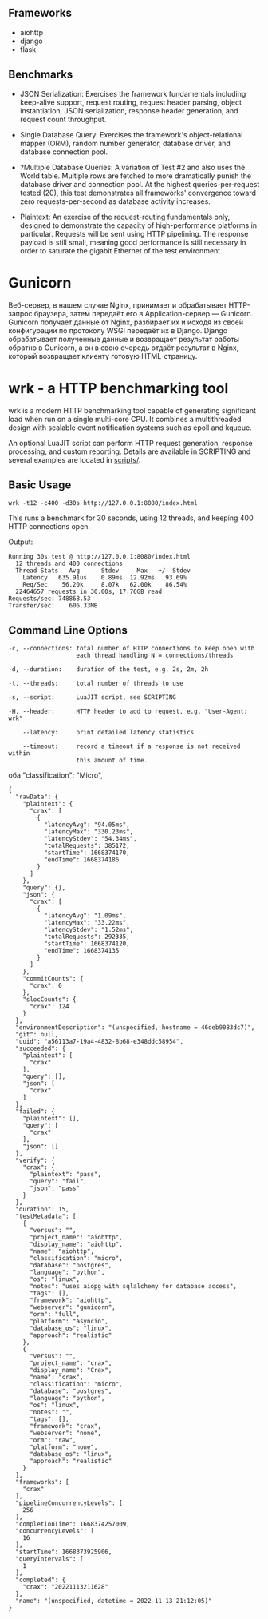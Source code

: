 ## Frameworks
- aiohttp
- django
- flask

## Benchmarks

- JSON Serialization: Exercises the framework fundamentals including keep-alive support, request routing, request header parsing, object instantiation, JSON serialization, response header generation, and request count throughput.

- Single Database Query: Exercises the framework's object-relational mapper (ORM), random number generator, database driver, and database connection pool.
- ?Multiple Database Queries: A variation of Test #2 and also uses the World table. Multiple rows are fetched to more dramatically punish the database driver and connection pool. At the highest queries-per-request tested (20), this test demonstrates all frameworks' convergence toward zero requests-per-second as database activity increases.
- Plaintext: An exercise of the request-routing fundamentals only, designed to demonstrate the capacity of high-performance platforms in particular. Requests will be sent using HTTP pipelining. The response payload is still small, meaning good performance is still necessary in order to saturate the gigabit Ethernet of the test environment.


# Gunicorn 

Веб-сервер, в нашем случае Nginx, принимает и обрабатывает HTTP-запрос браузера, затем передаёт его в Application-сервер — Gunicorn.
Gunicorn получает данные от Nginx, разбирает их и исходя из своей конфигурации по протоколу WSGI передаёт их в Django.
Django обрабатывает полученные данные и возвращает результат работы обратно в Gunicorn, а он в свою очередь отдаёт результат в Nginx, который возвращает клиенту готовую HTML-страницу.


# wrk - a HTTP benchmarking tool

  wrk is a modern HTTP benchmarking tool capable of generating significant
  load when run on a single multi-core CPU. It combines a multithreaded
  design with scalable event notification systems such as epoll and kqueue.

  An optional LuaJIT script can perform HTTP request generation, response
  processing, and custom reporting. Details are available in SCRIPTING and
  several examples are located in [scripts/](scripts/).

## Basic Usage

    wrk -t12 -c400 -d30s http://127.0.0.1:8080/index.html

  This runs a benchmark for 30 seconds, using 12 threads, and keeping
  400 HTTP connections open.

  Output:

    Running 30s test @ http://127.0.0.1:8080/index.html
      12 threads and 400 connections
      Thread Stats   Avg      Stdev     Max   +/- Stdev
        Latency   635.91us    0.89ms  12.92ms   93.69%
        Req/Sec    56.20k     8.07k   62.00k    86.54%
      22464657 requests in 30.00s, 17.76GB read
    Requests/sec: 748868.53
    Transfer/sec:    606.33MB

## Command Line Options

    -c, --connections: total number of HTTP connections to keep open with
                       each thread handling N = connections/threads

    -d, --duration:    duration of the test, e.g. 2s, 2m, 2h

    -t, --threads:     total number of threads to use

    -s, --script:      LuaJIT script, see SCRIPTING

    -H, --header:      HTTP header to add to request, e.g. "User-Agent: wrk"

        --latency:     print detailed latency statistics

        --timeout:     record a timeout if a response is not received within
                       this amount of time.



оба "classification": "Micro",
```buildoutcfg
{
  "rawData": {
    "plaintext": {
      "crax": [
        {
          "latencyAvg": "94.05ms",
          "latencyMax": "330.23ms",
          "latencyStdev": "54.34ms",
          "totalRequests": 385172,
          "startTime": 1668374170,
          "endTime": 1668374186
        }
      ]
    },
    "query": {},
    "json": {
      "crax": [
        {
          "latencyAvg": "1.09ms",
          "latencyMax": "33.22ms",
          "latencyStdev": "1.52ms",
          "totalRequests": 292335,
          "startTime": 1668374120,
          "endTime": 1668374135
        }
      ]
    },
    "commitCounts": {
      "crax": 0
    },
    "slocCounts": {
      "crax": 124
    }
  },
  "environmentDescription": "(unspecified, hostname = 46deb9083dc7)",
  "git": null,
  "uuid": "a56113a7-19a4-4832-8b68-e348ddc58954",
  "succeeded": {
    "plaintext": [
      "crax"
    ],
    "query": [],
    "json": [
      "crax"
    ]
  },
  "failed": {
    "plaintext": [],
    "query": [
      "crax"
    ],
    "json": []
  },
  "verify": {
    "crax": {
      "plaintext": "pass",
      "query": "fail",
      "json": "pass"
    }
  },
  "duration": 15,
  "testMetadata": [
    {
      "versus": "",
      "project_name": "aiohttp",
      "display_name": "aiohttp",
      "name": "aiohttp",
      "classification": "micro",
      "database": "postgres",
      "language": "python",
      "os": "linux",
      "notes": "uses aiopg with sqlalchemy for database access",
      "tags": [],
      "framework": "aiohttp",
      "webserver": "gunicorn",
      "orm": "full",
      "platform": "asyncio",
      "database_os": "linux",
      "approach": "realistic"
    },
    {
      "versus": "",
      "project_name": "crax",
      "display_name": "Crax",
      "name": "crax",
      "classification": "micro",
      "database": "postgres",
      "language": "python",
      "os": "linux",
      "notes": "",
      "tags": [],
      "framework": "crax",
      "webserver": "none",
      "orm": "raw",
      "platform": "none",
      "database_os": "linux",
      "approach": "realistic"
    }
  ],
  "frameworks": [
    "crax"
  ],
  "pipelineConcurrencyLevels": [
    256
  ],
  "completionTime": 1668374257009,
  "concurrencyLevels": [
    16
  ],
  "startTime": 1668373925906,
  "queryIntervals": [
    1
  ],
  "completed": {
    "crax": "20221113211628"
  },
  "name": "(unspecified, datetime = 2022-11-13 21:12:05)"
}
```
